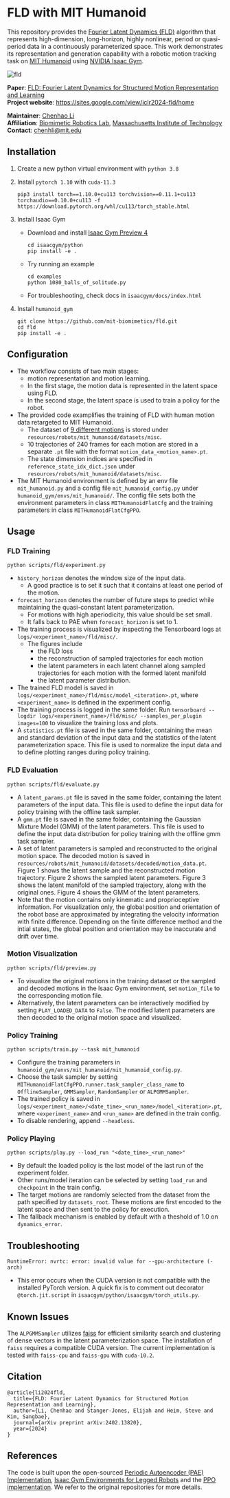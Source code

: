 # FLD with MIT Humanoid

This repository provides the [Fourier Latent Dynamics (FLD)](https://arxiv.org/abs/2402.13820) algorithm that represents high-dimension, long-horizon, highly nonlinear, period or quasi-period data in a continuously parameterized space. This work
demonstrates its representation and generation capability with a robotic motion tracking task on [MIT Humanoid](https://spectrum.ieee.org/mit-dynamic-acrobatic-humanoid-robot) using [NVIDIA Isaac Gym](https://developer.nvidia.com/isaac-gym).

![fld](fld.png)

**Paper**: [FLD: Fourier Latent Dynamics for Structured Motion Representation and Learning](https://arxiv.org/abs/2402.13820)  
**Project website**: https://sites.google.com/view/iclr2024-fld/home

**Maintainer**: [Chenhao Li](https://breadli428.github.io/)  
**Affiliation**: [Biomimetic Robotics Lab](https://biomimetics.mit.edu/), [Massachusetts Institute of Technology](https://www.mit.edu/)  
**Contact**: [chenhli@mit.edu](mailto:chenhli@mit.edu)

## Installation

1. Create a new python virtual environment with `python 3.8`
2. Install `pytorch 1.10` with `cuda-11.3`

    ```
    pip3 install torch==1.10.0+cu113 torchvision==0.11.1+cu113 torchaudio==0.10.0+cu113 -f https://download.pytorch.org/whl/cu113/torch_stable.html
    ```

3. Install Isaac Gym

    - Download and install [Isaac Gym Preview 4](https://developer.nvidia.com/isaac-gym)

         ```
         cd isaacgym/python
         pip install -e .
         ```

    - Try running an example

         ```
         cd examples
         python 1080_balls_of_solitude.py
         ```

    - For troubleshooting, check docs in `isaacgym/docs/index.html`

4. Install `humanoid_gym`

    ```
    git clone https://github.com/mit-biomimetics/fld.git
    cd fld
    pip install -e .
    ```

## Configuration

- The workflow consists of two main stages:
    - motion representation and motion learning.
    - In the first stage, the motion data is represented in the latent space using FLD.
    - In the second stage, the latent space is used to train a policy for the robot.
- The provided code examplifies the training of FLD with human motion data retargeted to MIT Humanoid.
    - The dataset of [9 different motions](https://youtu.be/MVkg18c5aaU) is stored under `resources/robots/mit_humanoid/datasets/misc`.
    - 10 trajectories of 240 frames for each motion are stored in a separate `.pt` file with the format `motion_data_<motion_name>.pt`.
    - The state dimension indices are specified in `reference_state_idx_dict.json` under `resources/robots/mit_humanoid/datasets/misc`.
- The MIT Humanoid environment is defined by an env file `mit_humanoid.py` and
  a config file `mit_humanoid_config.py` under `humanoid_gym/envs/mit_humanoid/`.
  The config file sets both the environment parameters in class `MITHumanoidFlatCfg` and
  the training parameters in class `MITHumanoidFlatCfgPPO`.

## Usage

### FLD Training

```
python scripts/fld/experiment.py
```

- `history_horizon` denotes the window size of the input data.
    - A good practice is to set it such that it contains at least one period of the motion.
- `forecast_horizon` denotes the number of future steps to predict while maintaining the quasi-constant latent parameterization.
    - For motions with high aperiodicity, this value should be set small.
    - It falls back to PAE when `forecast_horizon` is set to 1.
- The training process is visualized by inspecting the Tensorboard logs at `logs/<experiment_name>/fld/misc/`.
    - The figures include
        - the FLD loss
        - the reconstruction of sampled trajectories for each motion
        - the latent parameters in each latent channel along sampled trajectories for each motion with the formed latent manifold
        - the latent parameter distribution.
- The trained FLD model is saved in `logs/<experiment_name>/fld/misc/model_<iteration>.pt`, where `<experiment_name>` is defined in the experiment config.
- The training process is logged in the same folder. Run `tensorboard --logdir logs/<experiment_name>/fld/misc/ --samples_per_plugin images=100` to visualize the training loss and plots.
- A `statistics.pt` file is saved in the same folder, containing the mean and standard deviation of the input data and the statistics of the latent parameterization space.
  This file is used to normalize the input data and to define plotting ranges during policy training.

### FLD Evaluation

```
python scripts/fld/evaluate.py
```

- A `latent_params.pt` file is saved in the same folder, containing the latent parameters of the input data. This file is used to define the input data for policy training with the offline task sampler.
- A `gmm.pt` file is saved in the same folder, containing the Gaussian Mixture Model (GMM) of the latent parameters. This file is used to define the input data distribution for policy training with the offline gmm task sampler.
- A set of latent parameters is sampled and reconstructed to the original motion space. The decoded motion is saved in `resources/robots/mit_humanoid/datasets/decoded/motion_data.pt`. Figure 1 shows the latent sample and the reconstructed motion
  trajectory. Figure 2 shows the sampled latent parameters. Figure 3 shows the latent manifold of the sampled trajectory, along with the original ones. Figure 4 shows the GMM of the latent parameters.
- Note that the motion contains only kinematic and proprioceptive information. For visualization only, the global position and orientation of the robot base are approximated by integrating the velocity information with finite difference. Depending on
  the finite difference method and the intial states, the global position and orientation may be inaccurate and drift over time.

### Motion Visualization

```
python scripts/fld/preview.py
```

- To visualize the original motions in the training dataset or the sampled and decoded motions in the Isaac Gym environment, set `motion_file` to the corresponding motion file.
- Alternatively, the latent parameters can be interactively modified by setting `PLAY_LOADED_DATA` to `False`. The modified latent parameters are then decoded to the original motion space and visualized.

### Policy Training

```
python scripts/train.py --task mit_humanoid
```

- Configure the training parameters in `humanoid_gym/envs/mit_humanoid/mit_humanoid_config.py`.
- Choose the task sampler by setting `MITHumanoidFlatCfgPPO.runner.task_sampler_class_name` to `OfflineSampler`, `GMMSampler`, `RandomSampler` or `ALPGMMSampler`.
- The trained policy is saved in `logs/<experiment_name>/<date_time>_<run_name>/model_<iteration>.pt`, where `<experiment_name>` and `<run_name>` are defined in the train config.
- To disable rendering, append `--headless`.

### Policy Playing

```
python scripts/play.py --load_run "<date_time>_<run_name>"
```

- By default the loaded policy is the last model of the last run of the experiment folder.
- Other runs/model iteration can be selected by setting `load_run` and `checkpoint` in the train config.
- The target motions are randomly selected from the dataset from the path specified by `datasets_root`. These motions are first encoded to the latent space and then sent to the policy for execution.
- The fallback mechanism is enabled by default with a theshold of 1.0 on `dynamics_error`.

## Troubleshooting

```
RuntimeError: nvrtc: error: invalid value for --gpu-architecture (-arch)
```

- This error occurs when the CUDA version is not compatible with the installed PyTorch version. A quick fix is to comment out decorator `@torch.jit.script` in `isaacgym/python/isaacgym/torch_utils.py`.

## Known Issues

The `ALPGMMSampler` utilizes [faiss](https://github.com/facebookresearch/faiss) for efficient similarity search and clustering of dense vectors in the latent parameterization space. The installation of `faiss` requires a compatible CUDA version. The
current implementation is tested with `faiss-cpu` and `faiss-gpu` with `cuda-10.2`.

## Citation

```
@article{li2024fld,
  title={FLD: Fourier Latent Dynamics for Structured Motion Representation and Learning},
  author={Li, Chenhao and Stanger-Jones, Elijah and Heim, Steve and Kim, Sangbae},
  journal={arXiv preprint arXiv:2402.13820},
  year={2024}
}
```

## References

The code is built upon the
open-sourced [Periodic Autoencoder (PAE) Implementation](https://github.com/sebastianstarke/AI4Animation/tree/master/AI4Animation/SIGGRAPH_2022/PyTorch/PAE), [Isaac Gym Environments for Legged Robots](https://github.com/leggedrobotics/legged_gym) and
the [PPO implementation](https://github.com/leggedrobotics/rsl_rl). We refer to the original repositories for more details.
